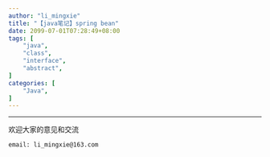 ```yaml
---
author: "li_mingxie"
title: "【java笔记】spring bean"
date: 2099-07-01T07:28:49+08:00
tags: [
    "java",
    "class",
    "interface",
    "abstract",
]
categories: [
    "Java",
]
---
```


----------------------------------------------
欢迎大家的意见和交流

`email: li_mingxie@163.com`